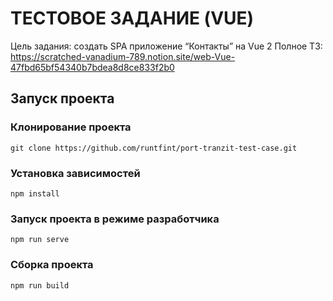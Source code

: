 # ТЕСТОВОЕ ЗАДАНИЕ (VUE)

Цель задания: создать SPA приложение “Контакты” на Vue 2
Полное ТЗ: https://scratched-vanadium-789.notion.site/web-Vue-47fbd65bf54340b7bdea8d8ce833f2b0

## Запуск проекта

### Клонирование проекта
```
git clone https://github.com/runtfint/port-tranzit-test-case.git
```

### Установка зависимостей
```
npm install
```

### Запуск проекта в режиме разработчика
```
npm run serve
```

### Сборка проекта
```
npm run build
```
